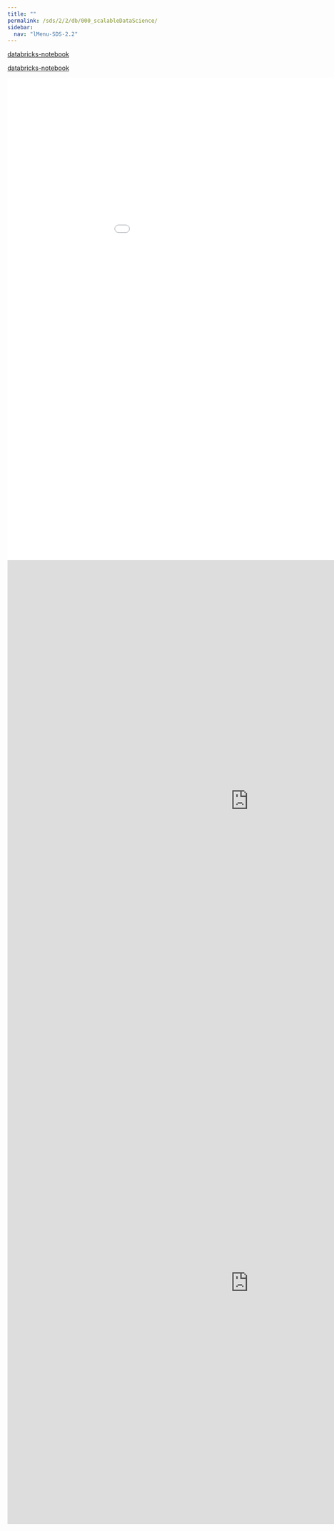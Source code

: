 ```yaml
---
title: ""
permalink: /sds/2/2/db/000_scalableDataScience/
sidebar:
  nav: "lMenu-SDS-2.2"
---
```


[databricks-notebook](https://lamastex.github.io/scalable-data-science/db/2/2/000_scalableDataScience.html)

[databricks-notebook](/sds/2/2/db/000_scalableDataScience.html)

<iframe src="/sds/2/2/db/000_scalableDataScience.html" frameborder="0" id="mainPageBody" width="1080px" height="1080px"></iframe>

<iframe src="https://lamastex.github.io/scalable-data-science/sds/2/2/db/000_scalableDataScience.html" frameborder="0" id="mainPageBody" width="1080px" height="1080px"></iframe>

<iframe src="https://lamastex.github.io/scalable-data-science/db/2/2/000_scalableDataScience.html" frameborder="0" id="mainPageBody" width="1080px" height="1080px"></iframe>
